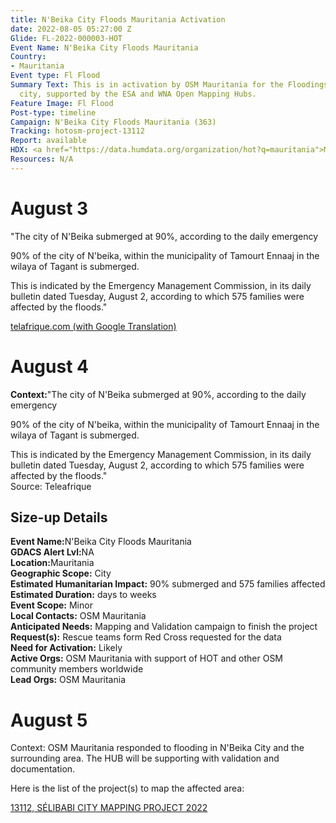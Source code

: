 ```yaml
---
title: N'Beika City Floods Mauritania Activation
date: 2022-08-05 05:27:00 Z
Glide: FL-2022-000003-HOT
Event Name: N'Beika City Floods Mauritania
Country:
- Mauritania
Event type: Fl Flood
Summary Text: This is in activation by OSM Mauritania for the Floodings in N'Beika
  city, supported by the ESA and WNA Open Mapping Hubs.
Feature Image: Fl Flood
Post-type: timeline
Campaign: N'Beika City Floods Mauritania (363)
Tracking: hotosm-project-13112
Report: available
HDX: <a href="https://data.humdata.org/organization/hot?q=mauritania">Mauritania</a>
Resources: N/A
---
```


<h1>August 3</h1>

"The city of N'Beika submerged at 90%, according to the daily emergency

90% of the city of N'beika, within the municipality of Tamourt Ennaaj in the wilaya of Tagant is submerged.

This is indicated by the Emergency Management Commission, in its daily bulletin dated Tuesday, August 2, according to which 575 families were affected by the floods."

<a href="https://telafrique.com/la-ville-de-nbeika-submergee-a-90-selon-le-quotidien-des-urgences/" target="_blank">telafrique.com (with Google Translation)</a> 

<h1>August 4</h1>

<strong>Context:</strong>"The city of N'Beika submerged at 90%, according to the daily emergency

90% of the city of N'beika, within the municipality of Tamourt Ennaaj in the wilaya of Tagant is submerged.

This is indicated by the Emergency Management Commission, in its daily bulletin dated Tuesday, August 2, according to which 575 families were affected by the floods."<be>  
Source: Teleafrique

<h2>Size-up Details</h2>

<strong>Event Name:</strong>N'Beika City Floods Mauritania<br>
<strong>GDACS Alert Lvl:</strong>NA<br>
<strong>Location:</strong>Mauritania<br>
<strong>Geographic Scope:</strong> City<br>
<strong>Estimated Humanitarian Impact:</strong> 90% submerged and 575 families affected<br>
<strong>Estimated Duration:</strong> days to weeks<br>
<strong>Event Scope:</strong> Minor<br>
<strong>Local Contacts:</strong> OSM Mauritania<br>
<strong>Anticipated Needs:</strong> Mapping and Validation campaign to finish the project<br>
<strong>Request(s):</strong> Rescue teams form Red Cross requested for the data<br>
<strong>Need for Activation:</strong> Likely <br>
<strong>Active Orgs:</strong> OSM Mauritania with support of HOT and other OSM community members worldwide<br>
<strong>Lead Orgs:</strong> OSM Mauritania<br>


<h1>August 5</h1>

Context: OSM Mauritania responded to flooding in N'Beika City and the surrounding area. The HUB will be supporting with validation and documentation. 

Here is the list of the project(s) to map the affected area:

<a href="https://tasks.hotosm.org/projects/13112">13112, 
SÉLIBABI CITY MAPPING PROJECT 2022</a>